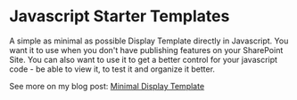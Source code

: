 # Javascript Starter Templates

A simple as minimal as possible Display Template directly in Javascript. You want it to use when you don't have publishing features on your SharePoint Site. You can also want to use it to get a better control for your javascript code - be able to view it, to test it and organize it better.

See more on my blog post: [Minimal Display Template](https://chuvash.eu/2016/04/13/minimal-display-template/)
